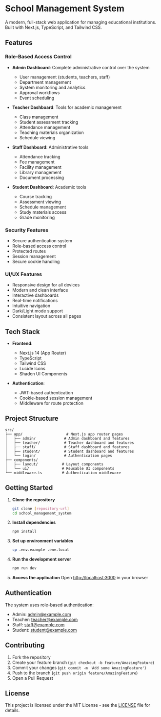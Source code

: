 # School Management System

A modern, full-stack web application for managing educational institutions. Built with Next.js, TypeScript, and Tailwind CSS.

## Features

### Role-Based Access Control

- **Admin Dashboard**: Complete administrative control over the system

  - User management (students, teachers, staff)
  - Department management
  - System monitoring and analytics
  - Approval workflows
  - Event scheduling

- **Teacher Dashboard**: Tools for academic management

  - Class management
  - Student assessment tracking
  - Attendance management
  - Teaching materials organization
  - Schedule viewing

- **Staff Dashboard**: Administrative tools

  - Attendance tracking
  - Fee management
  - Facility management
  - Library management
  - Document processing

- **Student Dashboard**: Academic tools
  - Course tracking
  - Assessment viewing
  - Schedule management
  - Study materials access
  - Grade monitoring

### Security Features

- Secure authentication system
- Role-based access control
- Protected routes
- Session management
- Secure cookie handling

### UI/UX Features

- Responsive design for all devices
- Modern and clean interface
- Interactive dashboards
- Real-time notifications
- Intuitive navigation
- Dark/Light mode support
- Consistent layout across all pages

## Tech Stack

- **Frontend**:

  - Next.js 14 (App Router)
  - TypeScript
  - Tailwind CSS
  - Lucide Icons
  - Shadcn UI Components

- **Authentication**:
  - JWT-based authentication
  - Cookie-based session management
  - Middleware for route protection

## Project Structure

```
src/
├── app/                    # Next.js app router pages
│   ├── admin/             # Admin dashboard and features
│   ├── teacher/           # Teacher dashboard and features
│   ├── staff/             # Staff dashboard and features
│   ├── student/           # Student dashboard and features
│   └── login/             # Authentication pages
├── components/
│   ├── layout/           # Layout components
│   └── ui/               # Reusable UI components
└── middleware.ts         # Authentication middleware
```

## Getting Started

1. **Clone the repository**

   ```bash
   git clone [repository-url]
   cd school_management_system
   ```

2. **Install dependencies**

   ```bash
   npm install
   ```

3. **Set up environment variables**

   ```bash
   cp .env.example .env.local
   ```

4. **Run the development server**

   ```bash
   npm run dev
   ```

5. **Access the application**
   Open [http://localhost:3000](http://localhost:3000) in your browser

## Authentication

The system uses role-based authentication:

- Admin: admin@example.com
- Teacher: teacher@example.com
- Staff: staff@example.com
- Student: student@example.com

## Contributing

1. Fork the repository
2. Create your feature branch (`git checkout -b feature/AmazingFeature`)
3. Commit your changes (`git commit -m 'Add some AmazingFeature'`)
4. Push to the branch (`git push origin feature/AmazingFeature`)
5. Open a Pull Request

## License

This project is licensed under the MIT License - see the [LICENSE](LICENSE) file for details.
